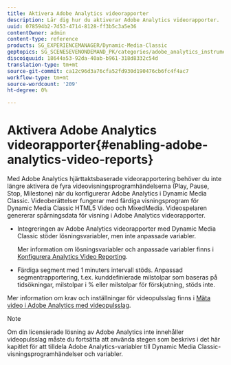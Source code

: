 ```yaml
---
title: Aktivera Adobe Analytics videorapporter
description: Lär dig hur du aktiverar Adobe Analytics videorapporter.
uuid: 078594b2-7d53-4714-8128-ff3b5c3a5e36
contentOwner: admin
content-type: reference
products: SG_EXPERIENCEMANAGER/Dynamic-Media-Classic
geptopics: SG_SCENESEVENONDEMAND_PK/categories/adobe_analytics_instrumentation_kit
discoiquuid: 18644a53-92da-40ab-b961-318d8332c54d
translation-type: tm+mt
source-git-commit: ca12c96d3a76cfa52fd930d190476cb6fc4f4ac7
workflow-type: tm+mt
source-wordcount: '209'
ht-degree: 0%

---
```



# Aktivera Adobe Analytics videorapporter{#enabling-adobe-analytics-video-reports}

Med Adobe Analytics hjärttaktsbaserade videorapportering behöver du inte längre aktivera de fyra videovisningsprogramhändelserna (Play, Pause, Stop, Milestone) när du konfigurerar Adobe Analytics i Dynamic Media Classic. Videoberättelser fungerar med färdiga visningsprogram för Dynamic Media Classic HTML5 Video och MixedMedia. Videospelaren genererar spårningsdata för visning i Adobe Analytics videorapporter.

* Integreringen av Adobe Analytics videorapporter med Dynamic Media Classic stöder lösningsvariabler, men inte anpassade variabler.

   Mer information om lösningsvariabler och anpassade variabler finns i [Konfigurera Analytics Video Reporting](https://microsite.omniture.com/t2/help/en_US/sc/appmeasurement/hbvideo/video_analytics_config.html).

* Färdiga segment med 1 minuters intervall stöds. Anpassad segmentrapportering, t.ex. kunddefinierade milstolpar som baseras på tidsökningar, milstolpar i % eller milstolpar för förskjutning, stöds inte.

Mer information om krav och inställningar för videopulsslag finns i [Mäta video i Adobe Analytics med videopulsslag](https://microsite.omniture.com/t2/help/en_US/sc/appmeasurement/hbvideo/).

>[!NOTE]
>
>Om din licensierade lösning av Adobe Analytics inte innehåller videopulsslag måste du fortsätta att använda stegen som beskrivs i det här kapitlet för att tilldela Adobe Analytics-variabler till Dynamic Media Classic-visningsprogramhändelser och variabler.

